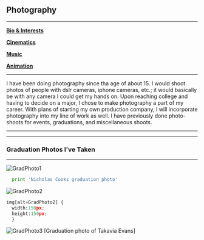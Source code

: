 ## Photography

---
[**Bio & Interests**](https://github.com/dretw25/AboutMe.git)

[**Cinematics**](Cinematics.md)

[**Music**](Music.md)

[**Animation**](Animation.md)

---
I have been doing photography since tha age of about 15. I would shoot photos of people with dslr cameras, iphone cameras, etc.; it would basically be with any camera I could get my hands on. Upon reaching college and having to decide on a major, I chose to make photography a part of my career. With plans of starting my own production company, I will incorporate photography into my line of work as well. I have previously done photo-shoots for events, graduations, and miscellaneous shoots.

---
---
### Graduation Photos I've Taken

---
![GradPhoto1](https://www.google.com/url?sa=i&source=images&cd=&ved=2ahUKEwjN19D00qzmAhXEjVkKHe77B60QjRx6BAgBEAQ&url=https%3A%2F%2Ftwitter.com%2Flitvisualz&psig=AOvVaw2CmiRNRCLd9Qpmrd-7N86G&ust=1576121128726848)
```python
  print 'Nicholas Cooks graduation photo'
```

![GradPhoto2](https://www.google.com/url?sa=i&source=images&cd=&ved=2ahUKEwilzszF1KzmAhWiY98KHSrzCZUQjRx6BAgBEAQ&url=https%3A%2F%2Ftwitter.com%2Flitvisualz&psig=AOvVaw2CmiRNRCLd9Qpmrd-7N86G&ust=1576121128726848)
```python
img[alt=GradPhoto2] {
  width:150px;
  height:150px;
  }
```

![GradPhoto3](https://www.google.com/url?sa=i&source=images&cd=&ved=2ahUKEwjyqbzW1KzmAhXrmuAKHfnLAdUQjRx6BAgBEAQ&url=https%3A%2F%2Ftwitter.com%2Flitvisualz&psig=AOvVaw2CmiRNRCLd9Qpmrd-7N86G&ust=1576121128726848)
[Graduation photo of Takavia Evans]

